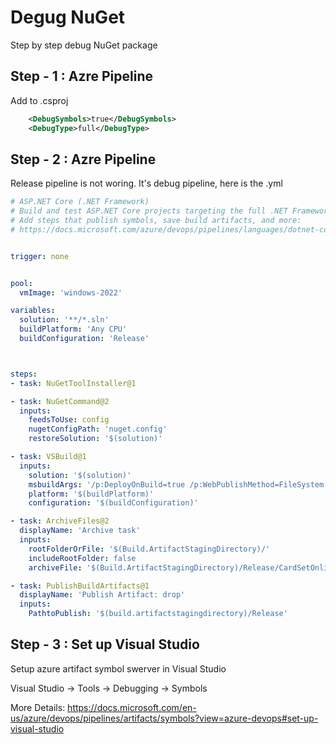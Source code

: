 # Degug NuGet

Step by step debug NuGet package

## Step - 1 : Azre Pipeline

Add to .csproj

```XML
    <DebugSymbols>true</DebugSymbols>
    <DebugType>full</DebugType>
```

## Step - 2 : Azre Pipeline

Release pipeline is not woring. It's debug pipeline, here is the .yml

```yml
# ASP.NET Core (.NET Framework)
# Build and test ASP.NET Core projects targeting the full .NET Framework.
# Add steps that publish symbols, save build artifacts, and more:
# https://docs.microsoft.com/azure/devops/pipelines/languages/dotnet-core


trigger: none


pool:
  vmImage: 'windows-2022'

variables:
  solution: '**/*.sln'
  buildPlatform: 'Any CPU'
  buildConfiguration: 'Release'



steps:
- task: NuGetToolInstaller@1

- task: NuGetCommand@2
  inputs:
    feedsToUse: config
    nugetConfigPath: 'nuget.config'
    restoreSolution: '$(solution)'

- task: VSBuild@1
  inputs:
    solution: '$(solution)'
    msbuildArgs: '/p:DeployOnBuild=true /p:WebPublishMethod=FileSystem /p:publishUrl="$(build.artifactstagingdirectory)" /p:PackageAsSingleFile=false /p:SkipInvalidConfigurations=true'
    platform: '$(buildPlatform)'
    configuration: '$(buildConfiguration)'

- task: ArchiveFiles@2
  displayName: 'Archive task'
  inputs:
    rootFolderOrFile: '$(Build.ArtifactStagingDirectory)/'
    includeRootFolder: false
    archiveFile: '$(Build.ArtifactStagingDirectory)/Release/CardSetOnline$(Version).zip'

- task: PublishBuildArtifacts@1    
  displayName: 'Publish Artifact: drop'
  inputs:
    PathtoPublish: '$(build.artifactstagingdirectory)/Release'
```

## Step - 3 : Set up Visual Studio

Setup azure artifact symbol swerver in Visual Studio

Visual Studio -> Tools -> Debugging -> Symbols

More Details: <https://docs.microsoft.com/en-us/azure/devops/pipelines/artifacts/symbols?view=azure-devops#set-up-visual-studio>

